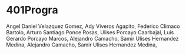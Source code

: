 # 401Progra
Angel Daniel Velazquez Gomez,
Ady Viveros Agapito,
Federico Climaco Bartolo,
Arturo Santiago Ponce Rosas,
Ulises Porcayo Caarbajal,
Luis Gerardo Porcayo Marcos,
Alejandro Camacho,
Samir Ulises Hernandez Medina,
Alejandro Camacho,
Samir Ulises Hernandez Medina,
